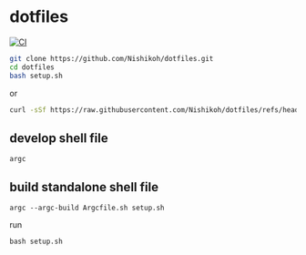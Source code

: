 # dotfiles
[![CI](https://github.com/Nishikoh/dotfiles/actions/workflows/setup.yml/badge.svg?branch=master)](https://github.com/Nishikoh/dotfiles/actions/workflows/setup.yml)

```sh
git clone https://github.com/Nishikoh/dotfiles.git
cd dotfiles
bash setup.sh
```

or 

```sh
curl -sSf https://raw.githubusercontent.com/Nishikoh/dotfiles/refs/heads/master/setup.sh | bash -s -- setup devbox
```

## develop shell file


```
argc
```

## build standalone shell file

```
argc --argc-build Argcfile.sh setup.sh
```

run 
```
bash setup.sh
```

